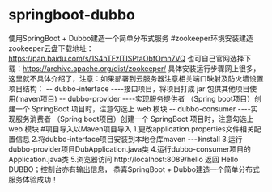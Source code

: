 # springboot-dubbo
使用SpringBoot + Dubbo建造一个简单分布式服务
#zookeeper环境安装建造
zookeeper云盘下载地址：https://pan.baidu.com/s/1S4hTFzITISPtaObfOmn7VQ
也可自己官网选择下载：https://archive.apache.org/dist/zookeeper/
  具体安装运行步骤网上很多，这里就不具体介绍了，注意：如果部署到云服务器注意相关端口映射及防火墙设置
  项目结构：
    -- dubbo-interface ----接口项目，将项目打成 jar 包供其他项目使用(maven项目)
    -- dubbo-provider  ----实现服务提供者 （Spring boot项目）创建一个 SpringBoot 项目时，注意勾选上 web 模块
    -- dubbo-consumer  ----实现服务消费者 （Spring boot项目）创建一个 SpringBoot 项目时，注意勾选上 web 模块
#项目导入以Maven项目导入
  1.更改application.properties文件相关配置信息
  2.将dubbo-interface项目安装到本地仓库maven ---》install
  3.运行dubbo-provider项目DubApplication.java类
  4.运行dubbo-consumer项目的Application.java类
  5.浏览器访问 http://localhost:8089/hello 返回 Hello DUBBO；控制台亦有输出信息，
  恭喜SpringBoot + Dubbo建造一个简单分布式服务体验成功！
